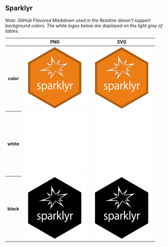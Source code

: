 ## Sparklyr

*Note: GitHub Flavored Markdown used in the Readme doesn't support background colors. The white logos below are displayed on the light grey of tables.*

<table class="logos-table">
	<thead>
		<tr>
			<th></th>
			<th>PNG</th>
			<th>SVG</th>
		</tr>
	</thead>	
    <tbody>
		<tr>
			<th>color</th>
			<td><a href="color/sparklyr-color.png" download><img src="color/sparklyr-color.png" width="200"></a></td>
			<td><a href="color/sparklyr-color.svg" download><img src="color/sparklyr-color.svg" width="200"></a></td>
		</tr>
		<tr>
			<th>white</th>
			<td><a href="white/sparklyr-white.png" download><img src="white/sparklyr-white.png" width="200"></a></td>
			<td><a href="white/sparklyr-white.svg" download><img src="white/sparklyr-white.svg" width="200"></a></td>
		</tr>
		<tr>
			<th>black</th>
			<td><a href="black/sparklyr-black.png" download><img src="black/sparklyr-black.png" width="200"></a></td>
			<td><a href="black/sparklyr-black.svg" download><img src="black/sparklyr-black.svg" width="200"></a></td>
		</tr>
	</tbody>	
</table>




